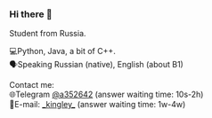 ### Hi there 👋
Student from Russia. 
  
💻Python, Java, a bit of C++.  
🗣️Speaking Russian (native), English (about B1)  
  
Contact me:  
🌐Telegram [@a352642](https://t.me/a352642) (answer waiting time: 10s-2h)  
📧E-mail: [\_kingley\_](https://discord.com/users/445919855972057095) (answer waiting time: 1w-4w)
